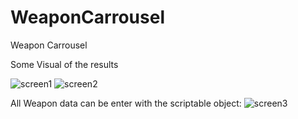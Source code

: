 # WeaponCarrousel
 Weapon Carrousel

Some Visual of the results

![screen1]("screens/screen1.png")
![screen2]("screens/screen2.png")

All Weapon data can be enter with the scriptable object:
![screen3]("screens/screen3.png)